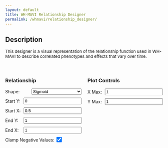 ```yaml
---
layout: default
title: WH-MAVI Relationship Designer
permalink: /whmavi/relationship_designer/
---
```


## Description
<div style="font-size: 0.95em;">This designer is a visual representation of the relationship function used in WH-MAVI to describe correlated phenotypes and effects that vary over time.<br><br></div>

<script src="https://cdn.jsdelivr.net/npm/chart.js"></script>

<style>

  h3 {
      text-align: left;
  }
  
  #controls {
    margin-top: 20px;
  }
  
  .control-group {
    margin-bottom: 10px;
    display: flex;
    align-items: center;
  }
  
  .control-group label {
    flex: 1;
    margin-right: 10px;
  }
  
  .control-group select {
    flex: 2;
  }
  
  @media (max-width: 768px) {

    h3 {
        text-align: center;
    }
    
      .control-group {
          flex-direction: column;
      }
  
      .control-group label {
          margin-right: 0;
          margin-bottom: 5px;
      }
  
      .control-group input[type="number"],
      .control-group select {
        flex: none;
        width: 95%;
      }
  }  

  .hidden {
    display: none;
  }
</style>

<canvas id="relationshipChart" width="800" height="400"></canvas>

<div id="controls" style="display: flex; justify-content: space-between;">
  <div id="relationship-controls">
    <h3>Relationship</h3>
    <div class="control-group">
      <label for="shape">Shape:</label>
      <select id="shape" onchange="toggleInputs('1')">
        <option value="sigmoid">Sigmoid</option>
        <option value="tradeoff">Trade-off</option>
        <option value="linear (model)">Linear (model)</option>
        <option value="linear (descriptive)">Linear (descriptive)</option>
        <option value="acceleratingup">Accelerating (positive)</option>
        <option value="deceleratingup">Decelerating (positive)</option>
        <option value="acceleratingdown">Accelerating (negative)</option>
        <option value="deceleratingdown">Decelerating (negative)</option>
      </select>
    </div>
    <div class="control-group">
      <label for="start-y">Start Y:</label>
      <input type="number" id="start-y-value" value="0" step="0.01">
    </div>
    <div class="control-group">
      <label for="start-x">Start X:</label>
      <input type="number" id="start-x-value" value="0.5" step="0.01">
    </div>
    <div class="control-group">
      <label for="end-y">End Y:</label>
      <input type="number" id="end-y-value" value="1" step="0.01">
    </div>
    <div class="control-group">
      <label for="end-x">End X:</label>
      <input type="number" id="end-x-value" value="1" step="0.1">
    </div>
    <div>
      <label for="clamp-negative">Clamp Negative Values:</label>
      <input type="checkbox" id="clamp-negative-value" checked style="transform: scale(1.35); margin-left: 5px;">
    </div>
</div>


  <div id="plot-controls">
    <h3>Plot Controls</h3>
    <div class="control-group">
      <label for="xmax">X Max:</label>
      <input type="number" id="xmax" value="1" step="0.1">
    </div>
    <div class="control-group">
      <label for="ymax">Y Max:</label>
      <input type="number" id="ymax" value="1" step="0.1">
    </div>
  </div>
</div>

<script>
  let chart;

  function calculateRelationship(x, shape, start_y, end_y, start_x, end_x) {
    let yValues = [];

    if (shape === "sigmoid") {
      let steepness = 10 / (end_x - start_x);
      let inflection = (start_x + end_x) / 2;
  
      x.forEach(xi => {
          let y = start_y + (end_y - start_y) / (1 + Math.exp(-steepness * (xi - inflection)));
          yValues.push(y);
      });
  }

    return yValues;
  }

  function plotRelationship() {
    const shape = document.getElementById("shape").value;
    const start_y = parseFloat(document.getElementById("start-y-value").value);
    const end_y = parseFloat(document.getElementById("end-y-value").value);
    const start_x = parseFloat(document.getElementById("start-x-value").value);
    const end_x = parseFloat(document.getElementById("end-x-value").value);

    const xmax = parseFloat(document.getElementById("xmax").value);
    const ymax = parseFloat(document.getElementById("ymax").value);

    let x = [];
    for (let i = 0; i <= 100; i += 0.01) {
        x.push(parseFloat(i.toFixed(2)));
    }

    console.log(`shape: ${shape}, start y: ${start_y}, end y: ${end_y}, start x: ${start_x}, end x: ${end_x}`);
    console.log(`xmax: ${xmax}, ymax: ${ymax}`);
    
    const y = calculateRelationship(x, shape, start_y, end_y, start_x, end_x);

    console.log("First 10 values of x:", x.slice(0, 10));
    console.log("First 10 values of y_values:", y.slice(0, 10));
    
    if (!chart) {
      const ctx = document.getElementById("relationshipChart").getContext("2d");
      chart = new Chart(ctx, {
        type: "line",
        data: {
          labels: x,
          datasets: [
            {
              data: y,
              borderColor: "#3498db",
              fill: false,
              pointRadius: 0,
            },
          ],
        },
        options: {
          scales: {
            x: {
              min: 0,
              max: xmax,
              type: "linear",
              position: "bottom",
              title: {
                display: true,
                text: 'Variable 1'
              }
            },
            y: {
              min: 0,
              max: ymax,
              title: {
                display: true,
                text: 'Variable 2'
              }
            },
          },
          plugins: {
            legend: {
              display: false
            }
          }
        }
      });
    } else {
      chart.data.labels = x;
      chart.data.datasets[0].data = y;
      chart.options.scales.x.max = xmax;
      chart.options.scales.y.max = ymax;
      chart.update();
    }
  }

  document.querySelectorAll("#controls input, #controls select").forEach((input) => {
    input.addEventListener("input", plotRelationship);
  });

  // Initial plot
  plotRelationship();
</script>
